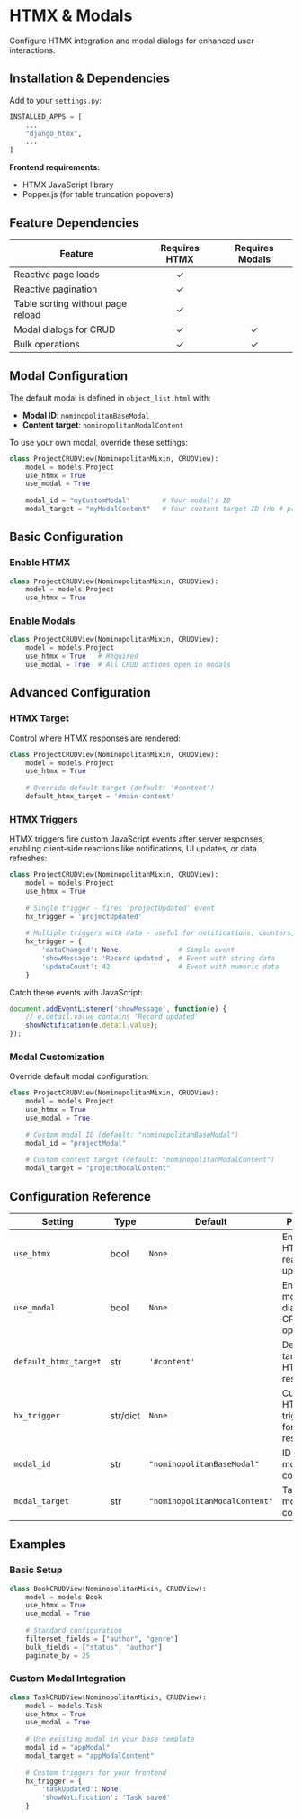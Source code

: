 # HTMX & Modals

Configure HTMX integration and modal dialogs for enhanced user interactions.

## Installation & Dependencies

Add to your `settings.py`:

```python
INSTALLED_APPS = [
    ...
    "django_htmx",
    ...
]
```

**Frontend requirements:**

- HTMX JavaScript library
- Popper.js (for table truncation popovers)

## Feature Dependencies

| Feature | Requires HTMX | Requires Modals |
|---------|:-------------:|:---------------:|
| Reactive page loads | ✓ | |
| Reactive pagination | ✓ | |
| Table sorting without page reload | ✓ | |
| Modal dialogs for CRUD | ✓ | ✓ |
| Bulk operations | ✓ | ✓ |

## Modal Configuration

The default modal is defined in `object_list.html` with:

- **Modal ID**: `nominopolitanBaseModal`
- **Content target**: `nominopolitanModalContent`

To use your own modal, override these settings:

```python
class ProjectCRUDView(NominopolitanMixin, CRUDView):
    model = models.Project
    use_htmx = True
    use_modal = True
    
    modal_id = "myCustomModal"        # Your modal's ID
    modal_target = "myModalContent"   # Your content target ID (no # prefix)
```

## Basic Configuration

### Enable HTMX
```python
class ProjectCRUDView(NominopolitanMixin, CRUDView):
    model = models.Project
    use_htmx = True
```

### Enable Modals
```python
class ProjectCRUDView(NominopolitanMixin, CRUDView):
    model = models.Project
    use_htmx = True   # Required
    use_modal = True  # All CRUD actions open in modals
```

## Advanced Configuration

### HTMX Target
Control where HTMX responses are rendered:

```python
class ProjectCRUDView(NominopolitanMixin, CRUDView):
    model = models.Project
    use_htmx = True
    
    # Override default target (default: '#content')
    default_htmx_target = '#main-content'
```

### HTMX Triggers
HTMX triggers fire custom JavaScript events after server responses, enabling client-side reactions like notifications, UI updates, or data refreshes:

```python
class ProjectCRUDView(NominopolitanMixin, CRUDView):
    model = models.Project
    use_htmx = True
    
    # Single trigger - fires 'projectUpdated' event
    hx_trigger = 'projectUpdated'
    
    # Multiple triggers with data - useful for notifications, counters, etc.
    hx_trigger = {
        'dataChanged': None,              # Simple event
        'showMessage': 'Record updated',  # Event with string data
        'updateCount': 42                 # Event with numeric data
    }
```

Catch these events with JavaScript:

```javascript
document.addEventListener('showMessage', function(e) {
    // e.detail.value contains 'Record updated'
    showNotification(e.detail.value);
});
```

### Modal Customization
Override default modal configuration:

```python
class ProjectCRUDView(NominopolitanMixin, CRUDView):
    model = models.Project
    use_htmx = True
    use_modal = True
    
    # Custom modal ID (default: "nominopolitanBaseModal")
    modal_id = "projectModal"
    
    # Custom content target (default: "nominopolitanModalContent")
    modal_target = "projectModalContent"
```

## Configuration Reference

| Setting | Type | Default | Purpose |
|---------|------|---------|---------|
| `use_htmx` | bool | `None` | Enable HTMX for reactive updates |
| `use_modal` | bool | `None` | Enable modal dialogs for CRUD operations |
| `default_htmx_target` | str | `'#content'` | Default target for HTMX responses |
| `hx_trigger` | str/dict | `None` | Custom HTMX triggers for responses |
| `modal_id` | str | `"nominopolitanBaseModal"` | ID of modal container |
| `modal_target` | str | `"nominopolitanModalContent"` | Target for modal content |

## Examples

### Basic Setup
```python
class BookCRUDView(NominopolitanMixin, CRUDView):
    model = models.Book
    use_htmx = True
    use_modal = True
    
    # Standard configuration
    filterset_fields = ["author", "genre"]
    bulk_fields = ["status", "author"]
    paginate_by = 25
```

### Custom Modal Integration
```python
class TaskCRUDView(NominopolitanMixin, CRUDView):
    model = models.Task
    use_htmx = True
    use_modal = True
    
    # Use existing modal in your base template
    modal_id = "appModal"
    modal_target = "appModalContent"
    
    # Custom triggers for your frontend
    hx_trigger = {
        'taskUpdated': None,
        'showNotification': 'Task saved'
    }
```